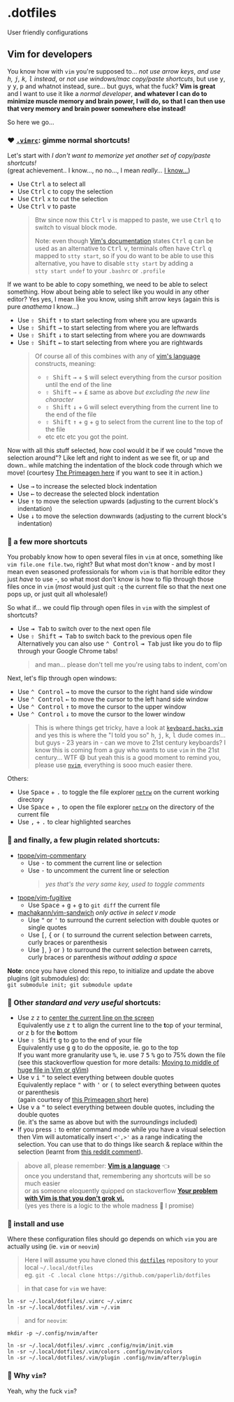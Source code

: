 # .dotfiles

User friendly configurations

## Vim for developers

You know how with `vim` you're supposed to... _not use arrow keys_, _and use <kbd>h</kbd>, <kbd>j</kbd>, <kbd>k</kbd>, <kbd>l</kbd> instead_,
or _not use windows/mac copy/paste shortcuts_, but use <kbd>y</kbd>, <kbd>y</kbd> <kbd>y</kbd>, <kbd>p</kbd> and whatnot instead, sure...
but guys, what the fuck? **Vim is great** and I want to use it like a _normal developer_, **and whatever I can do to minimize
muscle memory and brain power, I will do, so that I can then use that very memory and brain power somewhere else instead!**

So here we go...

### :heart: [`.vimrc`](.vimrc): gimme normal shortcuts!
Let's start with _I don't want to memorize yet another set of copy/paste shortcuts!_<br>
(great achievement.. I know..., no no..., I mean _really..._ [I know...](https://github.com/paperlib/dotfiles/blob/d0989f85ab1a01018b7398a43686eb6c8e8ac8a1/.vimrc#L48))

* Use <kbd>Ctrl</kbd> <kbd>a</kbd> to select all
* Use <kbd>Ctrl</kbd> <kbd>c</kbd> to copy the selection
* Use <kbd>Ctrl</kbd> <kbd>x</kbd> to cut the selection
* Use <kbd>Ctrl</kbd> <kbd>v</kbd> to paste
  > Btw since now this <kbd>Ctrl</kbd> <kbd>v</kbd> is mapped to paste, we use <kbd>Ctrl</kbd> <kbd>q</kbd> to switch to visual block mode.<br>
  >
  > Note: even though [Vim's documentation](https://vimhelp.org/gui_w32.txt.html#CTRL-V-alternative) states <kbd>Ctrl</kbd> <kbd>q</kbd>
  > can be used as an alternative to <kbd>Ctrl</kbd> <kbd>v</kbd>, terminals often have <kbd>Ctrl</kbd> <kbd>q</kbd> mapped to <code>stty&nbsp;start</code>,
  > so if you do want to be able to use this alternative, you have to disable <code>stty&nbsp;start</code> by adding a <code>stty&nbsp;start&nbsp;undef</code>
  > to your `.bashrc` or `.profile`

If we want to be able to copy something, we need to be able to select something.
How about being able to select like you would in any other editor?
Yes yes, I mean like you know, using shift arrow keys
(again this is pure _anathema_ I know...)
* Use <kbd>⇧ Shift</kbd> <kbd>↑</kbd> to start selecting from where you are upwards
* Use <kbd>⇧ Shift</kbd> <kbd>→</kbd> to start selecting from where you are leftwards
* Use <kbd>⇧ Shift</kbd> <kbd>↓</kbd> to start selecting from where you are downwards
* Use <kbd>⇧ Shift</kbd> <kbd>←</kbd> to start selecting from where you are rightwards
  > Of course all of this combines with any of [vim's language](https://danielmiessler.com/study/vim/#language) constructs, meaning:
  > * <kbd>⇧ Shift</kbd> <kbd>→</kbd> + <kbd>$</kbd> will select everything from the cursor position until the end of the line
  > * <kbd>⇧ Shift</kbd> <kbd>→</kbd> + <kbd>£</kbd> same as above _but excluding the new line character_
  > * <kbd>⇧ Shift</kbd> <kbd>↓</kbd> + <kbd>G</kbd> will select everything from the current line to the end of the file
  > * <kbd>⇧ Shift</kbd> <kbd>↑</kbd> + <kbd>g</kbd> + <kbd>g</kbd> to select from the current line to the top of the file
  > * etc etc etc you got the point.

Now with all this stuff selected, how cool would it be if we could "move the selection around"? Like left and right to indent as we see fit,
or up and down.. while matching the indentation of the block code through which we move! (courtesy [The Primeagen here](https://youtu.be/w7i4amO_zaE?t=1530)
if you want to see it in action.)
* Use <kbd>→</kbd> to increase the selected block indentation
* Use <kbd>←</kbd> to decrease the selected block indentation
* Use <kbd>↑</kbd> to move the selection upwards (adjusting to the current block's indentation)
* Use <kbd>↓</kbd> to move the selection downwards (adjusting to the current block's indentation)

### :leaves: a few more shortcuts
You probably know how to open several files in `vim` at once, something like `vim file.one file.two`, right? But what most don't know - and by
most I mean even seasoned professionals for whom `vim` is that horrible editor they just _have_ to use -, so what most don't know is how to flip
through those files once in `vim` (_most_ would just quit `:q` the current file so that the next one pops up, or just quit all wholesale!)

So what if... we could flip through open files in `vim` with the simplest of shortcuts?
* Use <kbd>⇥ Tab</kbd> to switch over to the next open file
* Use <kbd>⇧ Shift</kbd> <kbd>⇥ Tab</kbd> to switch back to the previous open file<br>
  Alternatively you can also use <kbd>⌃ Control</kbd> <kbd>⇥ Tab</kbd> just like you do to flip through your Google Chrome tabs!
  > and man... please don't tell me you're using tabs to indent, com'on<br>

Next, let's flip through open windows:
* Use <kbd>⌃ Control</kbd> <kbd>→</kbd> to move the cursor to the right hand side window
* Use <kbd>⌃ Control</kbd> <kbd>←</kbd> to move the cursor to the left hand side window
* Use <kbd>⌃ Control</kbd> <kbd>↑</kbd> to move the cursor to the upper window
* Use <kbd>⌃ Control</kbd> <kbd>↓</kbd> to move the cursor to the lower window
  > This is where things get tricky, have a look at [`keyboard.hacks.vim`](hacks/vim/keyboard.hacks.vim) and yes this is where the "I told you so"
  > <kbd>h</kbd>, <kbd>j</kbd>, <kbd>k</kbd>, <kbd>l</kbd> dude comes in... but guys - 23 years in - can we move to 21st century keyboards?
  > I know this is coming from a guy who wants to use `vim` in the 21st century... WTF :smile: but yeah this is a good moment to remind you,
  > please use [`nvim`](https://neovim.io/), everything is sooo much easier there.

Others:
* Use <kbd>Space</kbd> + <kbd>.</kbd> to toggle the file explorer
  [`netrw`](https://vonheikemen.github.io/devlog/tools/using-netrw-vim-builtin-file-explorer/) on the current working directory
* Use <kbd>Space</kbd> + <kbd>,</kbd> to open the file explorer
  [`netrw`](https://vonheikemen.github.io/devlog/tools/using-netrw-vim-builtin-file-explorer/) on the directory of the current file
* Use <kbd>,</kbd> + <kbd>.</kbd> to clear highlighted searches

### 🔌 and finally, a few plugin related shortcuts:

* [tpope/vim-commentary](https://github.com/tpope/vim-commentary)
  - Use <kbd>-</kbd> to comment the current line or selection
  - Use <kbd>-</kbd> to uncomment the current line or selection<br>
    > _yes that's the very same key, used to toggle comments_
* [tpope/vim-fugitive](https://github.com/tpope/vim-fugitive)
  - Use <kbd>Space</kbd> + <kbd>g</kbd> + <kbd>g</kbd> to `git diff` the current file
* [machakann/vim-sandwich](https://github.com/machakann/vim-sandwich) _only active in select `V` mode_
  - Use <kbd>"</kbd> or <kbd>'</kbd> to surround the current selection with double quotes or single quotes
  - Use <kbd>[</kbd>, <kbd>{</kbd> or <kbd>(</kbd> to surround the current selection between carrets, curly braces or parenthesis
  - Use <kbd>]</kbd>, <kbd>}</kbd> or <kbd>)</kbd> to surround the current selection between carrets, curly braces or parenthesis _without adding a space_

**Note**: once you have cloned this repo, to initialize and update the above plugins (git submodules) do:<br>
`git submodule init; git submodule update`

### :herb: Other _standard and very useful_ shortcuts:
* Use <kbd>z</kbd> <kbd>z</kbd> to [center the current line on the screen](https://vi.stackexchange.com/questions/40/how-do-i-center-the-current-line-in-the-screen)<br>Equivalently use <kbd>z</kbd> <kbd>t</kbd> to align the current line to the <b>t</b>op of your terminal, or <kbd>z</kbd> <kbd>b</kbd> for the <b>b</b>ottom
* Use <kbd>⇧ Shift</kbd> <kbd>g</kbd> to go to the end of your file<br>Equivalently use <kbd>g</kbd> <kbd>g</kbd> to do the opposite, ie. go to the top<br>
If you want more granularity use <kbd>%</kbd>, ie. use <kbd>7</kbd> <kbd>5</kbd> <kbd>%</kbd> go to 75% down the file<br>
(see this stackoverflow question for more details: [Moving to middle of huge file in Vim or gVim](https://stackoverflow.com/questions/35142244/moving-to-middle-of-huge-file-in-vim-or-gvim))
* Use <kbd>v</kbd> <kbd>i</kbd> <kbd>"</kbd> to select everything between double quotes<br>Equivalently replace <kbd>"</kbd> with <kbd>'</kbd> or <kbd>(</kbd> to select everything between quotes or parenthesis<br>(again courtesy of [this Primeagen short](https://www.youtube.com/shorts/uxMfvWPUThE) here)
* Use <kbd>v</kbd> <kbd>a</kbd> <kbd>"</kbd> to select everything between double quotes, including the double quotes<br>
(ie. it's the same as above but with the _surroundings_ included)
* If you press <kbd>:</kbd> to enter command mode while you have a visual selection then Vim will automatically insert `<',>'` as a range indicating the selection. You can use that to do things like search & replace within the selection (learnt from [this reddit comment](https://www.reddit.com/r/vim/comments/165ot5/comment/c7syqmb/)).

> above all, please remember: <b>[Vim is a language](https://danielmiessler.com/study/vim/#language)</b> :point_left:<br>
> once you understand that, remembering any shortcuts will be so much easier<br>
> or as someone eloquently quipped on stackoverflow <b>[Your problem with Vim is that you don't grok vi.](https://stackoverflow.com/questions/1218390/what-is-your-most-productive-shortcut-with-vim/1220118#1220118)</b><br>
> (yes yes there is a logic to the whole madness :smiling_face_with_three_hearts: I promise)

### :wrench: install and use
Where these configuration files should go depends on which `vim` you are actually using (ie. `vim` or `neovim`)
> Here I will assume you have cloned this [`dotfiles`](https://github.com/paperlib/dotfiles) repository to your local `~/.local/dotfiles`<br>
> eg. `git -C .local clone https://github.com/paperlib/dotfiles`

> in that case for `vim` we have:
```
ln -sr ~/.local/dotfiles/.vimrc ~/.vimrc
ln -sr ~/.local/dotfiles/.vim ~/.vim
```
> and for `neovim`:
```
mkdir -p ~/.config/nvim/after

ln -sr ~/.local/dotfiles/.vimrc .config/nvim/init.vim
ln -sr ~/.local/dotfiles/.vim/colors .config/nvim/colors
ln -sr ~/.local/dotfiles/.vim/plugin .config/nvim/after/plugin
```

### :popcorn: Why `vim`?
Yeah, why the fuck `vim`?
